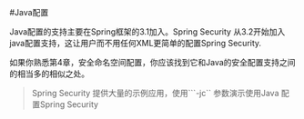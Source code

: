 #Java配置

Java配置的支持主要在Spring框架的3.1加入。Spring Security 从3.2开始加入java配置支持，这让用户而不用任何XML更简单的配置Spring Security.

如果你熟悉第4章，安全命名空间配置，你应该找到它和Java的安全配置支持之间的相当多的相似之处。


>Spring Security 提供大量的示例应用，使用```-jc`` 参数演示使用Java 配置Spring Security









